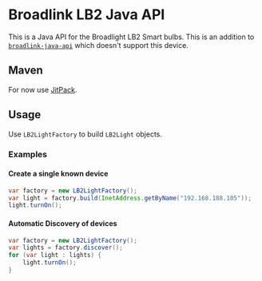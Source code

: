 # Broadlink LB2 Java API

This is a Java API for the Broadlight LB2 Smart bulbs. This is an addition to [`broadlink-java-api`](https://github.com/mob41/broadlink-java-api)
which doesn't support this device.

## Maven

For now use [JitPack](https://jitpack.io/#malkusch/broadlink-lb2-api).

## Usage

Use `LB2LightFactory` to build `LB2Light` objects.

### Examples

#### Create a single known device

```java
var factory = new LB2LightFactory();
var light = factory.build(InetAddress.getByName("192.168.188.105"));
light.turnOn();
```

#### Automatic Discovery of devices

```java
var factory = new LB2LightFactory();
var lights = factory.discover();
for (var light : lights) {
    light.turnOn();
}
```
